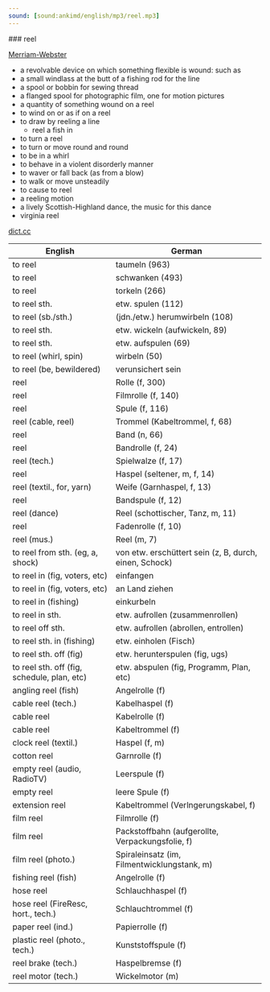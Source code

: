 ```yaml
---
sound: [sound:ankimd/english/mp3/reel.mp3]
---
```


\### reel

[Merriam-Webster](https://www.merriam-webster.com/dictionary/reel)

- a revolvable device on which something flexible is wound: such as
- a small windlass at the butt of a fishing rod for the line
- a spool or bobbin for sewing thread
- a flanged spool for photographic film, one for motion pictures
- a quantity of something wound on a reel
- to wind on or as if on a reel
- to draw by reeling a line
    - reel a fish in
- to turn a reel
- to turn or move round and round
- to be in a whirl
- to behave in a violent disorderly manner
- to waver or fall back (as from a blow)
- to walk or move unsteadily
- to cause to reel
- a reeling motion
- a lively Scottish-Highland dance, the music for this dance
- virginia reel

[dict.cc](https://www.dict.cc/reel)

| English        | German       |
| -------------- | ------------ |
| to reel | taumeln (963) |
| to reel | schwanken (493) |
| to reel | torkeln (266) |
| to reel sth. | etw. spulen (112) |
| to reel (sb./sth.) | (jdn./etw.) herumwirbeln (108) |
| to reel sth. | etw. wickeln (aufwickeln, 89) |
| to reel sth. | etw. aufspulen (69) |
| to reel (whirl, spin) | wirbeln (50) |
| to reel (be, bewildered) | verunsichert sein |
| reel | Rolle (f, 300) |
| reel | Filmrolle (f, 140) |
| reel | Spule (f, 116) |
| reel (cable, reel) | Trommel (Kabeltrommel, f, 68) |
| reel | Band (n, 66) |
| reel | Bandrolle (f, 24) |
| reel (tech.) | Spielwalze (f, 17) |
| reel | Haspel (seltener, m, f, 14) |
| reel (textil., for, yarn) | Weife (Garnhaspel, f, 13) |
| reel | Bandspule (f, 12) |
| reel (dance) | Reel (schottischer, Tanz, m, 11) |
| reel | Fadenrolle (f, 10) |
| reel (mus.) | Reel (m, 7) |
| to reel from sth. (eg, a, shock) | von etw. erschüttert sein (z, B, durch, einen, Schock) |
| to reel in (fig, voters, etc) | einfangen |
| to reel in (fig, voters, etc) | an Land ziehen |
| to reel in (fishing) | einkurbeln |
| to reel in sth. | etw. aufrollen (zusammenrollen) |
| to reel off sth. | etw. aufrollen (abrollen, entrollen) |
| to reel sth. in (fishing) | etw. einholen (Fisch) |
| to reel sth. off (fig) | etw. herunterspulen (fig, ugs) |
| to reel sth. off (fig, schedule, plan, etc) | etw. abspulen (fig, Programm, Plan, etc) |
| angling reel (fish) | Angelrolle (f) |
| cable reel (tech.) | Kabelhaspel (f) |
| cable reel | Kabelrolle (f) |
| cable reel | Kabeltrommel (f) |
| clock reel (textil.) | Haspel (f, m) |
| cotton reel | Garnrolle (f) |
| empty reel (audio, RadioTV) | Leerspule (f) |
| empty reel | leere Spule (f) |
| extension reel | Kabeltrommel (Verlngerungskabel, f) |
| film reel | Filmrolle (f) |
| film reel | Packstoffbahn (aufgerollte, Verpackungsfolie, f) |
| film reel (photo.) | Spiraleinsatz (im, Filmentwicklungstank, m) |
| fishing reel (fish) | Angelrolle (f) |
| hose reel | Schlauchhaspel (f) |
| hose reel (FireResc, hort., tech.) | Schlauchtrommel (f) |
| paper reel (ind.) | Papierrolle (f) |
| plastic reel (photo., tech.) | Kunststoffspule (f) |
| reel brake (tech.) | Haspelbremse (f) |
| reel motor (tech.) | Wickelmotor (m) |
